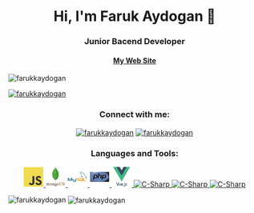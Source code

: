 <h1 align="center">Hi, I'm Faruk Aydogan 👋</h1>
<h3 align="center">Junior Bacend Developer </h3>
<h4 align="center"><a href="https://farukaydogan.com">My Web Site </a></h3>
<p align="left"> <img src="https://komarev.com/ghpvc/?username=farukkaydogan&label=Profile%20views&color=0e75b6&style=flat" alt="farukkaydogan" /> </p>
<p align="left"> <a href="https://github.com/ryo-ma/github-profile-trophy"><img src="https://github-profile-trophy.vercel.app/?username=farukkaydogan" alt="farukkaydogan" /></a> </p>

<h3 align="center">Connect with me:</h3>
<p align="center">
    <a href="https://linkedin.com/in/farukkaydogan" target="blank"><img align="center" src="https://cdn.jsdelivr.net/npm/simple-icons@3.0.1/icons/linkedin.svg" alt="farukkaydogan" height="30" width="40" /></a>
    <a href="mailto:faruktayyibaydogan.com" target="blank"><img align="center" src="https://cdn.jsdelivr.net/npm/simple-icons@3.0.1/icons/gmail.svg" alt="farukkaydogan" height="30" width="40" /></a>
    <h3 align="center">Languages and Tools:</h3><p align="center"><a href="https://developer.mozilla.org/en-US/docs/Web/JavaScript" target="_blank"> <img
            src="https://raw.githubusercontent.com/devicons/devicon/master/icons/javascript/javascript-original.svg"
            alt="javascript" width="40" height="40"/> </a><a href="https://www.mongodb.com/" target="_blank"> <img
            src="https://raw.githubusercontent.com/devicons/devicon/master/icons/mongodb/mongodb-original-wordmark.svg"
            alt="mongodb" width="40" height="40"/> </a><a href="https://www.mysql.com/" target="_blank"> <img
            src="https://raw.githubusercontent.com/devicons/devicon/master/icons/mysql/mysql-original-wordmark.svg"
            alt="mysql" width="40" height="40"/> </a><a href="https://www.php.net" target="_blank"> <img
            src="https://raw.githubusercontent.com/devicons/devicon/master/icons/php/php-original.svg" alt="php"
            width="40" height="40"/> </a><a href="https://vuejs.org/" target="_blank"> <img
            src="https://raw.githubusercontent.com/devicons/devicon/master/icons/vuejs/vuejs-original-wordmark.svg"
            alt="vuejs" width="40" height="40"/> </a>
        <a href="https://docs.microsoft.com/en-us/dotnet/csharp/" target="_blank"> <img
            src="https://upload.wikimedia.org/wikipedia/commons/0/0d/C_Sharp_wordmark.svg"
            alt="C-Sharp" width="40" height="40"/> </a><a href="https://spring.io/projects/spring-boot" target="_blank"> <img
            src="https://icon-library.com/images/java-icon-png/java-icon-png-2.jpg"
            alt="C-Sharp" width="40" height="40"/> </a><a href="https://spring.io/projects/spring-boot" target="_blank"> <img
            src="https://upload.wikimedia.org/wikipedia/commons/4/44/Spring_Framework_Logo_2018.svg"
            alt="C-Sharp" width="245" height="40"/> </a>
    
</p>

                
                
<p><img align="left" src="https://github-readme-stats.vercel.app/api/top-langs?username=farukkaydogan&show_icons=true&locale=en" alt="farukkaydogan" /></p>


<p>&nbsp;<img align="center" src="https://github-readme-stats.vercel.app/api?username=farukkaydogan&show_icons=true&locale=en" alt="farukkaydogan" /></p>
